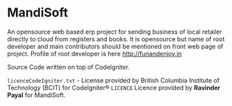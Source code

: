 # MandiSoft
An opensource web based erp project for sending business of local retailer directly to cloud from registers and books. It is opensource but name of root developer and main contributors should be mentioned on front web page of project. Profile of root developer is here http://funandenjoy.in 


Source Code written on top of CodeIgniter.

`licenceCodeIgniter.txt` - License provided by British Columbia Institute of Technology (BCIT) for CodeIgniter®
`LICENCE` Licence provided by **Ravinder Payal** for MandiSoft.
